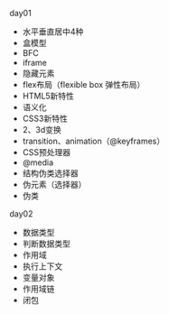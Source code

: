 day01

* 水平垂直居中4种
* 盒模型
* BFC
* iframe
* 隐藏元素
* flex布局（flexible box 弹性布局）
* HTML5新特性
* 语义化
* CSS3新特性
* 2、3d变换
* transition、animation（@keyframes）
* CSS预处理器
* @media
* 结构伪类选择器
* 伪元素（选择器）
* 伪类

day02
* 数据类型
* 判断数据类型
* 作用域
* 执行上下文
* 变量对象
* 作用域链
* 闭包
